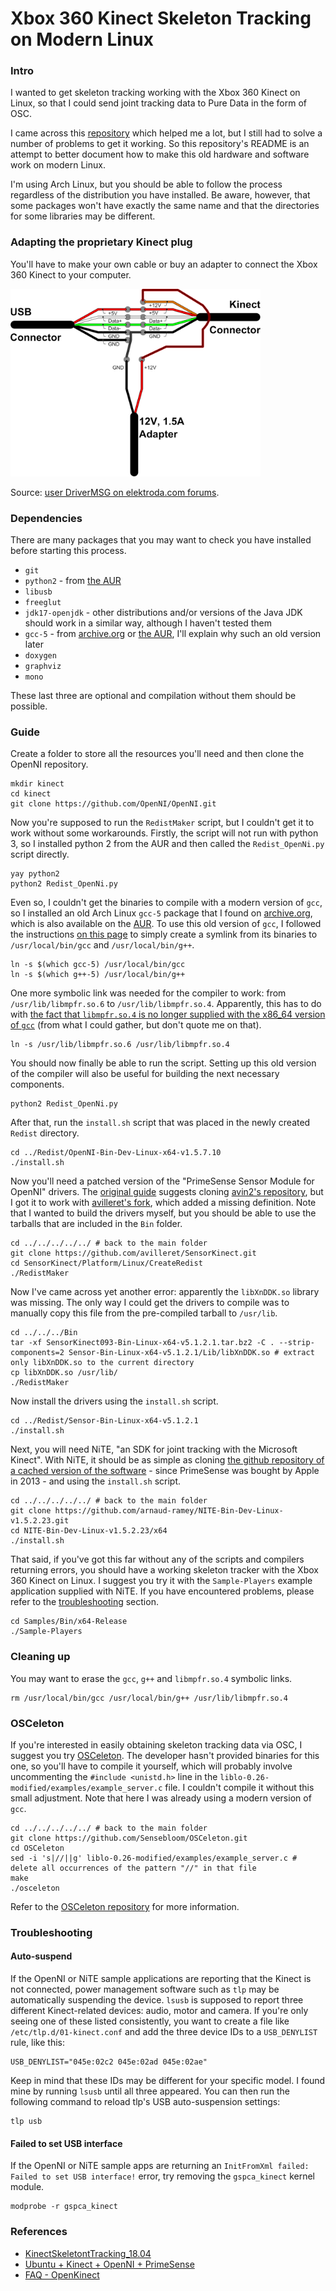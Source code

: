 # Xbox 360 Kinect Skeleton Tracking on Modern Linux

### Intro

I wanted to get skeleton tracking working with the Xbox 360 Kinect on Linux, so that I could send joint tracking data to Pure Data in the form of OSC.

I came across this [repository](https://github.com/planktosaur/KinectSkeletontTracking_18.04) which helped me a lot, but I still had to solve a number of problems to get it working. So this repository's README is an attempt to better document how to make this old hardware and software work on modern Linux.

I'm using Arch Linux, but you should be able to follow the process regardless of the distribution you have installed. Be aware, however, that some packages won't have exactly the same name and that the directories for some libraries may be different.

### Adapting the proprietary Kinect plug

You'll have to make your own cable or buy an adapter to connect the Xbox 360 Kinect to your computer.

<img src="wiring_diagram.png" width="400">

Source: [user DriverMSG on elektroda.com forums](https://www.elektroda.com/rtvforum/topic3415887.html).

### Dependencies

There are many packages that you may want to check you have installed before starting this process.

- `git`
- `python2` - from [the AUR](https://aur.archlinux.org/packages/python2)
- `libusb`
- `freeglut`
- `jdk17-openjdk` - other distributions and/or versions of the Java JDK should work in a similar way, although I haven't tested them
- `gcc-5` - from [archive.org](https://archive.org/details/archlinux_pkg_gcc5) or [the AUR](https://aur.archlinux.org/packages/gcc5), I'll explain why such an old version later
- `doxygen`
- `graphviz`
- `mono`

These last three are optional and compilation without them should be possible.

### Guide

Create a folder to store all the resources you'll need and then clone the OpenNI repository.

    mkdir kinect
    cd kinect
    git clone https://github.com/OpenNI/OpenNI.git

Now you're supposed to run the `RedistMaker` script, but I couldn't get it to work without some workarounds. Firstly, the script will not run with python 3, so I installed python 2 from the AUR and then called the `Redist_OpenNi.py` script directly.

    yay python2
    python2 Redist_OpenNi.py

Even so, I couldn't get the binaries to compile with a modern version of `gcc`, so I installed an old Arch Linux `gcc-5` package that I found on [archive.org](https://archive.org/details/archlinux_pkg_gcc5), which is also available on the [AUR](https://aur.archlinux.org/packages/gcc5). To use this old version of `gcc`, I followed the instructions [on this page](https://unix.stackexchange.com/a/486059) to simply create a symlink from its binaries to `/usr/local/bin/gcc` and `/usr/local/bin/g++`.

    ln -s $(which gcc-5) /usr/local/bin/gcc
    ln -s $(which g++-5) /usr/local/bin/g++

One more symbolic link was needed for the compiler to work: from `/usr/lib/libmpfr.so.6` to `/usr/lib/libmpfr.so.4`. Apparently, this has to do with [the fact that `libmpfr.so.4` is no longer supplied with the x86_64 version of `gcc`](https://stackoverflow.com/a/51307924) (from what I could gather, but don't quote me on that).

    ln -s /usr/lib/libmpfr.so.6 /usr/lib/libmpfr.so.4

You should now finally be able to run the script. Setting up this old version of the compiler will also be useful for building the next necessary components.

    python2 Redist_OpenNi.py

After that, run the `install.sh` script that was placed in the newly created `Redist` directory.

    cd ../Redist/OpenNI-Bin-Dev-Linux-x64-v1.5.7.10
    ./install.sh

Now you'll need a patched version of the "PrimeSense Sensor Module for OpenNI" drivers. The [original guide](https://github.com/planktosaur/KinectSkeletontTracking_18.04#step-3-clone-drivers) suggests cloning [avin2's repository](https://github.com/avin2/SensorKinect), but I got it to work with [avilleret's fork](https://github.com/avilleret/SensorKinect), which added a missing definition. Note that I wanted to build the drivers myself, but you should be able to use the tarballs that are included in the `Bin` folder.

    cd ../../../../../ # back to the main folder
    git clone https://github.com/avilleret/SensorKinect.git
    cd SensorKinect/Platform/Linux/CreateRedist
    ./RedistMaker

Now I've came across yet another error: apparently the `libXnDDK.so` library was missing. The only way I could get the drivers to compile was to manually copy this file from the pre-compiled tarball to `/usr/lib`.

    cd ../../../Bin
    tar -xf SensorKinect093-Bin-Linux-x64-v5.1.2.1.tar.bz2 -C . --strip-components=2 Sensor-Bin-Linux-x64-v5.1.2.1/Lib/libXnDDK.so # extract only libXnDDK.so to the current directory
    cp libXnDDK.so /usr/lib/
    ./RedistMaker

Now install the drivers using the `install.sh` script.

    cd ../Redist/Sensor-Bin-Linux-x64-v5.1.2.1
    ./install.sh

Next, you will need NiTE, "an SDK for joint tracking with the Microsoft Kinect". With NiTE, it should be as simple as cloning [the github repository of a cached version of the software](https://github.com/arnaud-ramey/NITE-Bin-Dev-Linux-v1.5.2.23) - since PrimeSense was bought by Apple in 2013 - and using the `install.sh` script.

    cd ../../../../../ # back to the main folder
    git clone https://github.com/arnaud-ramey/NITE-Bin-Dev-Linux-v1.5.2.23.git
    cd NITE-Bin-Dev-Linux-v1.5.2.23/x64
    ./install.sh

That said, if you've got this far without any of the scripts and compilers returning errors, you should have a working skeleton tracker with the Xbox 360 Kinect on Linux. I suggest you try it with the `Sample-Players` example application supplied with NiTE. If you have encountered problems, please refer to the [troubleshooting](#troubleshooting) section.

    cd Samples/Bin/x64-Release
    ./Sample-Players

### Cleaning up

You may want to erase the `gcc`, `g++` and `libmpfr.so.4` symbolic links.

    rm /usr/local/bin/gcc /usr/local/bin/g++ /usr/lib/libmpfr.so.4

### OSCeleton

If you're interested in easily obtaining skeleton tracking data via OSC, I suggest you try [OSCeleton](https://github.com/Sensebloom/OSCeleton). The developer hasn't provided binaries for this one, so you'll have to compile it yourself, which will probably involve uncommenting the `#include <unistd.h>` line in the `liblo-0.26-modified/examples/example_server.c` file. I couldn't compile it without this small adjustment. Note that here I was already using a modern version of `gcc`.

    cd ../../../../../ # back to the main folder
    git clone https://github.com/Sensebloom/OSCeleton.git
    cd OSCeleton
    sed -i 's|//||g' liblo-0.26-modified/examples/example_server.c # delete all occurrences of the pattern "//" in that file
    make
    ./osceleton

Refer to the [OSCeleton repository](https://github.com/Sensebloom/OSCeleton) for more information.

### Troubleshooting

#### Auto-suspend

If the OpenNI or NiTE sample applications are reporting that the Kinect is not connected, power management software such as `tlp` may be automatically suspending the device. `lsusb` is supposed to report three different Kinect-related devices: audio, motor and camera. If you're only seeing one of these listed consistently, you want to create a file like `/etc/tlp.d/01-kinect.conf` and add the three device IDs to a `USB_DENYLIST` rule, like this:

    USB_DENYLIST="045e:02c2 045e:02ad 045e:02ae"

Keep in mind that these IDs may be different for your specific model. I found mine by running `lsusb` until all three appeared. You can then run the following command to reload tlp's USB auto-suspension settings:

    tlp usb

#### Failed to set USB interface

If the OpenNI or NiTE sample apps are returning an `InitFromXml failed: Failed to set USB interface!` error, try removing the `gspca_kinect` kernel module.

    modprobe -r gspca_kinect

### References

- [KinectSkeletontTracking_18.04](https://github.com/planktosaur/KinectSkeletontTracking_18.04)
- [Ubuntu + Kinect + OpenNI + PrimeSense](https://mitchtech.net/ubuntu-kinect-openni-primesense/)
- [FAQ - OpenKinect](https://openkinect.org/wiki/FAQ#Under_Linux,_my_kinect_is_not_found)

